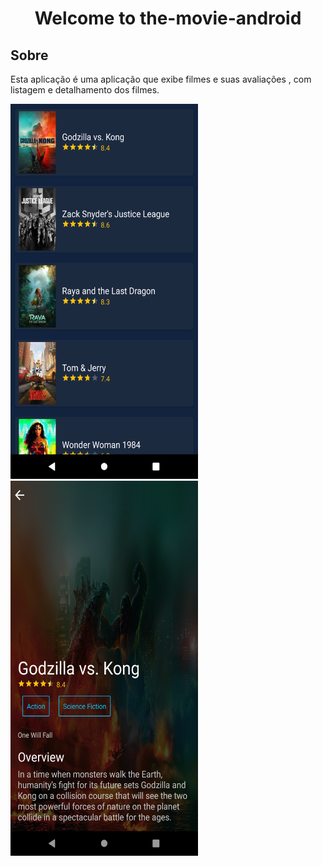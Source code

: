 # 

<h1 align="center">Welcome to the-movie-android </h1>



## Sobre 
 Esta aplicação é uma aplicação que exibe filmes e suas avaliações , com listagem e detalhamento dos filmes.


<img src="https://github.com/juninhork/the-movie-android/blob/main/Screenshot_1617855166.png" width="300" height="600"> <img src="https://github.com/juninhork/the-movie-android/blob/main/Screenshot_1617855159.png" width="300" height="600">



```sh

```


